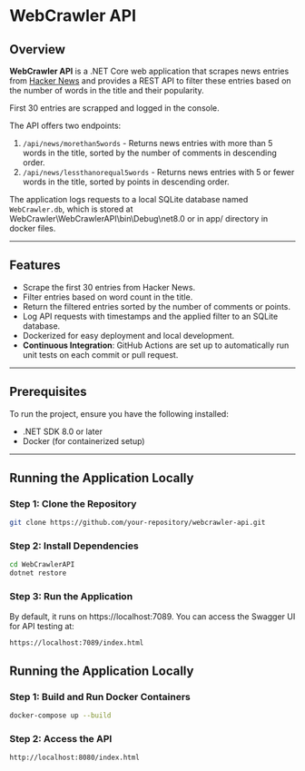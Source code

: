 ﻿# WebCrawler API

## Overview

**WebCrawler API** is a .NET Core web application that scrapes news entries from [Hacker News](https://news.ycombinator.com/) and provides a REST API to filter these entries based on the number of words in the title and their popularity. 

First 30 entries are scrapped and logged in the console.

The API offers two endpoints:

1. `/api/news/morethan5words` - Returns news entries with more than 5 words in the title, sorted by the number of comments in descending order.
2. `/api/news/lessthanorequal5words` - Returns news entries with 5 or fewer words in the title, sorted by points in descending order.

The application logs requests to a local SQLite database named `WebCrawler.db`, which is stored at WebCrawler\WebCrawlerAPI\bin\Debug\net8.0 or in app/ directory in docker files. 

---

## Features

- Scrape the first 30 entries from Hacker News.
- Filter entries based on word count in the title.
- Return the filtered entries sorted by the number of comments or points.
- Log API requests with timestamps and the applied filter to an SQLite database.
- Dockerized for easy deployment and local development.
- **Continuous Integration**: GitHub Actions are set up to automatically run unit tests on each commit or pull request.

---

## Prerequisites

To run the project, ensure you have the following installed:

- .NET SDK 8.0 or later
- Docker (for containerized setup)

---

## Running the Application Locally

### Step 1: Clone the Repository

````bash
git clone https://github.com/your-repository/webcrawler-api.git
````

### Step 2: Install Dependencies

````bash
cd WebCrawlerAPI
dotnet restore
````

### Step 3: Run the Application

By default, it runs on https://localhost:7089. You can access the Swagger UI for API testing at:

````bash
https://localhost:7089/index.html
````

## Running the Application Locally

### Step 1: Build and Run Docker Containers

````bash
docker-compose up --build
````

### Step 2: Access the API

````bash
http://localhost:8080/index.html
````



